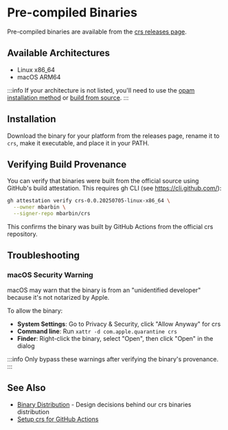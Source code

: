 # Pre-compiled Binaries

Pre-compiled binaries are available from the [crs releases page](https://github.com/mbarbin/crs/releases).

## Available Architectures

- Linux x86_64
- macOS ARM64

:::info
 If your architecture is not listed, you'll need to use the [opam installation method](./README.md#from-the-public-opam-repository) or [build from source](./README.md#build-from-sources).
:::

## Installation

Download the binary for your platform from the releases page, rename it to `crs`, make it executable, and place it in your PATH.

## Verifying Build Provenance

You can verify that binaries were built from the official source using GitHub's build attestation. This requires gh CLI (see https://cli.github.com/):

<!-- $MDX skip -->
```bash
gh attestation verify crs-0.0.20250705-linux-x86_64 \
  --owner mbarbin \
  --signer-repo mbarbin/crs
```

This confirms the binary was built by GitHub Actions from the official crs repository.

## Troubleshooting

### macOS Security Warning

macOS may warn that the binary is from an "unidentified developer" because it's not notarized by Apple.

To allow the binary:
- **System Settings**: Go to Privacy & Security, click "Allow Anyway" for crs
- **Command line**: Run `xattr -d com.apple.quarantine crs`
- **Finder**: Right-click the binary, select "Open", then click "Open" in the dialog

:::info
Only bypass these warnings after verifying the binary's provenance.
:::

## See Also

- [Binary Distribution](../../explanation/binary-distribution.md) - Design decisions behind our crs binaries distribution
- [Setup crs for GitHub Actions](./setup-crs-for-github-actions.md)
